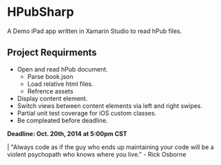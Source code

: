 HPubSharp
=========

A Demo iPad app written in Xamarin Studio to read hPub files. 

Project Requirments
-------------------

- Open and read hPub document.
  - Parse book.json
  - Load relative html files.
  - Refrence assets
- Display content element.
- Switch views between content elements via left and right swipes.
- Partial unit test coverage for iOS custom classes.
- Be compleated before deadline.

**Deadline: Oct. 20th, 2014 at 5:00pm CST**

| "Always code as if the guy who ends up maintaining your code will be a violent psychopath who knows where you live." - Rick  Osborne
